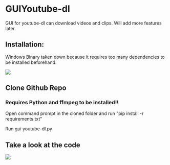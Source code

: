 # GUIYoutube-dl
GUI for youtube-dl can download videos and clips. Will add more features later.

## Installation:
Windows Binary taken down because it requires too many dependencies to be installed beforehand.

<img src='https://github.com/Shalmon123/GUIYoutube-dl/blob/main/gui snap3.png?raw=true'>


## Clone Github Repo
### Requires Python and ffmpeg to be installed!!

Open command prompt in the cloned folder and run "pip install -r requirements.txt"

Run gui youtube-dl.py


## Take a look at the code

<img src='https://github.com/Shalmon123/GUIYoutube-dl/blob/main/code.png?raw=true'>
